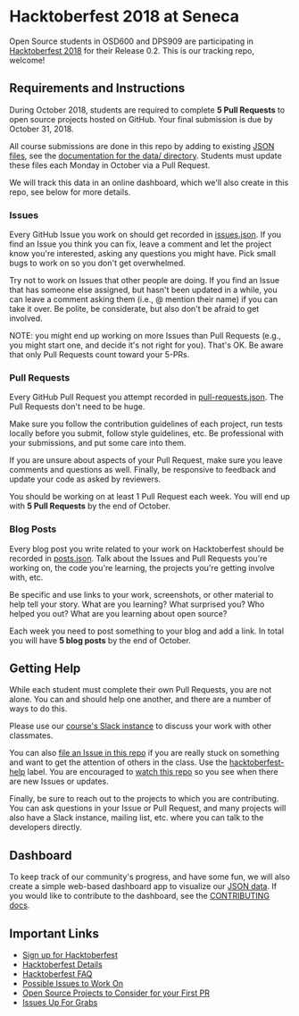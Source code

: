 # Hacktoberfest 2018 at Seneca

Open Source students in OSD600 and DPS909 are participating in [Hacktoberfest 2018](https://hacktoberfest.digitalocean.com/) for their Release 0.2.  This is our tracking repo, welcome!

## Requirements and Instructions

During October 2018, students are required to complete **5 Pull Requests** to open source projects hosted on GitHub.  Your final submission is due by October 31, 2018.

All course submissions are done in this repo by adding to existing [JSON files](data/), see the [documentation for the data/ directory](data/).  Students must update these files each Monday in October via a Pull Request.

We will track this data in an online dashboard, which we'll also create in this repo, see below for more details.

### Issues

Every GitHub Issue you work on should get recorded in [issues.json](data/issues.json).  If you find an Issue you think you can fix, leave a
comment and let the project know you're interested, asking any questions you
might have.  Pick small bugs to work on so you don't get overwhelmed.

Try not to work on Issues that other people are doing.  If you find an Issue
that has someone else assigned, but hasn't been updated in a while, you can
leave a comment asking them (i.e., @ mention their name) if you can take it
over.  Be polite, be considerate, but also don't be afraid to get involved.

NOTE: you might end up working on more Issues than Pull Requests (e.g., you
might start one, and decide it's not right for you).  That's OK.  Be aware
that only Pull Requests count toward your 5-PRs.

### Pull Requests

Every GitHub Pull Request you attempt recorded in [pull-requests.json](data/pull-requests.json).  The Pull Requests don't need to be huge.

Make sure you follow the contribution guidelines of each project, run
tests locally before you submit, follow style guidelines, etc.  Be
professional with your submissions, and put some care into them.

If you are unsure about aspects of your Pull Request, make sure you leave
comments and questions as well.  Finally, be responsive to feedback and
update your code as asked by reviewers.

You should be working on at least 1 Pull Request each week.  You will
end up with **5 Pull Requests** by the end of October.

### Blog Posts

Every blog post you write related to your work on Hacktoberfest should
be recorded in [posts.json](data/posts.json).  Talk about the Issues
and Pull Requests you're working on, the code you're learning, the projects
you're getting involve with, etc.

Be specific and use links to your work, screenshots, or other material
to help tell your story.  What are you learning?  What surprised you?
Who helped you out?  What are you learning about open source?

Each week you need to post something to your blog and add a link.
In total you will have **5 blog posts** by the end of October.

## Getting Help

While each student must complete their own Pull Requests, you are not alone.
You can and should help one another, and there are a number of ways to do this.

Please use our [course's Slack instance](https://seneca-open-source.slack.com) to discuss your work with other classmates.

You can also [file an Issue in this repo](https://github.com/humphd/hacktoberfest-at-seneca-2018/issues/new) if you are really stuck on something
and want to get the attention of others in the class.  Use the
[hacktoberfest-help](https://github.com/humphd/hacktoberfest-at-seneca-2018/labels/hacktoberfest-help) label.  You are encouraged to [watch this repo](https://help.github.com/articles/watching-and-unwatching-repositories/#watching-a-single-repository) so you see when there are new Issues or updates.

Finally, be sure to reach out to the projects to which you are contributing.
You can ask questions in your Issue or Pull Request, and many projects will
also have a Slack instance, mailing list, etc. where you can talk to the
developers directly.

## Dashboard

To keep track of our community's progress, and have some fun, we will also
create a simple web-based dashboard app to visualize our [JSON data](data/).
If you would like to contribute to the dashboard, see the [CONTRIBUTING docs](CONTRIBUTING.md).

## Important Links

* [Sign up for Hacktoberfest](https://hacktoberfest.digitalocean.com/)
* [Hacktoberfest Details](https://hacktoberfest.digitalocean.com/details)
* [Hacktoberfest FAQ](https://hacktoberfest.digitalocean.com/faq)
* [Possible Issues to Work On](https://github.com/search?q=label:hacktoberfest+state:open+type:issue)
* [Open Source Projects to Consider for your First PR](https://github.com/mungell/awesome-for-beginners)
* [Issues Up For Grabs](https://up-for-grabs.net/#/)
